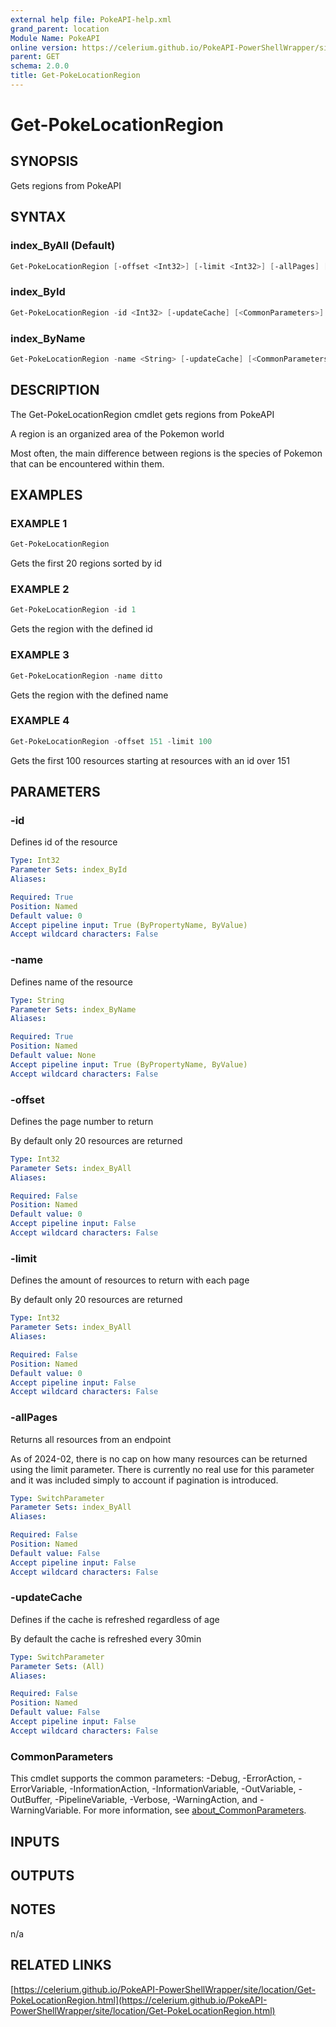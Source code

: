 ```yaml
---
external help file: PokeAPI-help.xml
grand_parent: location
Module Name: PokeAPI
online version: https://celerium.github.io/PokeAPI-PowerShellWrapper/site/location/Get-PokeLocationRegion.html
parent: GET
schema: 2.0.0
title: Get-PokeLocationRegion
---
```


# Get-PokeLocationRegion

## SYNOPSIS
Gets regions from PokeAPI

## SYNTAX

### index_ByAll (Default)
```powershell
Get-PokeLocationRegion [-offset <Int32>] [-limit <Int32>] [-allPages] [-updateCache] [<CommonParameters>]
```

### index_ById
```powershell
Get-PokeLocationRegion -id <Int32> [-updateCache] [<CommonParameters>]
```

### index_ByName
```powershell
Get-PokeLocationRegion -name <String> [-updateCache] [<CommonParameters>]
```

## DESCRIPTION
The Get-PokeLocationRegion cmdlet gets regions from PokeAPI

A region is an organized area of the Pokemon world

Most often, the main difference between regions is the species of
Pokemon that can be encountered within them.

## EXAMPLES

### EXAMPLE 1
```powershell
Get-PokeLocationRegion
```

Gets the first 20 regions sorted by id

### EXAMPLE 2
```powershell
Get-PokeLocationRegion -id 1
```

Gets the region with the defined id

### EXAMPLE 3
```powershell
Get-PokeLocationRegion -name ditto
```

Gets the region with the defined name

### EXAMPLE 4
```powershell
Get-PokeLocationRegion -offset 151 -limit 100
```

Gets the first 100 resources starting at resources with
an id over 151

## PARAMETERS

### -id
Defines id of the resource

```yaml
Type: Int32
Parameter Sets: index_ById
Aliases:

Required: True
Position: Named
Default value: 0
Accept pipeline input: True (ByPropertyName, ByValue)
Accept wildcard characters: False
```

### -name
Defines name of the resource

```yaml
Type: String
Parameter Sets: index_ByName
Aliases:

Required: True
Position: Named
Default value: None
Accept pipeline input: True (ByPropertyName, ByValue)
Accept wildcard characters: False
```

### -offset
Defines the page number to return

By default only 20 resources are returned

```yaml
Type: Int32
Parameter Sets: index_ByAll
Aliases:

Required: False
Position: Named
Default value: 0
Accept pipeline input: False
Accept wildcard characters: False
```

### -limit
Defines the amount of resources to return with each page

By default only 20 resources are returned

```yaml
Type: Int32
Parameter Sets: index_ByAll
Aliases:

Required: False
Position: Named
Default value: 0
Accept pipeline input: False
Accept wildcard characters: False
```

### -allPages
Returns all resources from an endpoint

As of 2024-02, there is no cap on how many resources can be
returned using the limit parameter.
There is currently no real
use for this parameter and it was included simply to account if
pagination is introduced.

```yaml
Type: SwitchParameter
Parameter Sets: index_ByAll
Aliases:

Required: False
Position: Named
Default value: False
Accept pipeline input: False
Accept wildcard characters: False
```

### -updateCache
Defines if the cache is refreshed regardless of age

By default the cache is refreshed every 30min

```yaml
Type: SwitchParameter
Parameter Sets: (All)
Aliases:

Required: False
Position: Named
Default value: False
Accept pipeline input: False
Accept wildcard characters: False
```

### CommonParameters
This cmdlet supports the common parameters: -Debug, -ErrorAction, -ErrorVariable, -InformationAction, -InformationVariable, -OutVariable, -OutBuffer, -PipelineVariable, -Verbose, -WarningAction, and -WarningVariable. For more information, see [about_CommonParameters](http://go.microsoft.com/fwlink/?LinkID=113216).

## INPUTS

## OUTPUTS

## NOTES
n/a

## RELATED LINKS

[https://celerium.github.io/PokeAPI-PowerShellWrapper/site/location/Get-PokeLocationRegion.html](https://celerium.github.io/PokeAPI-PowerShellWrapper/site/location/Get-PokeLocationRegion.html)

